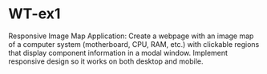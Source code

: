 # WT-ex1
Responsive Image Map Application: Create a webpage with an image map of a computer system (motherboard, CPU, RAM, etc.) with clickable regions that display component information in a modal window. Implement responsive design so it works on both desktop and mobile.
